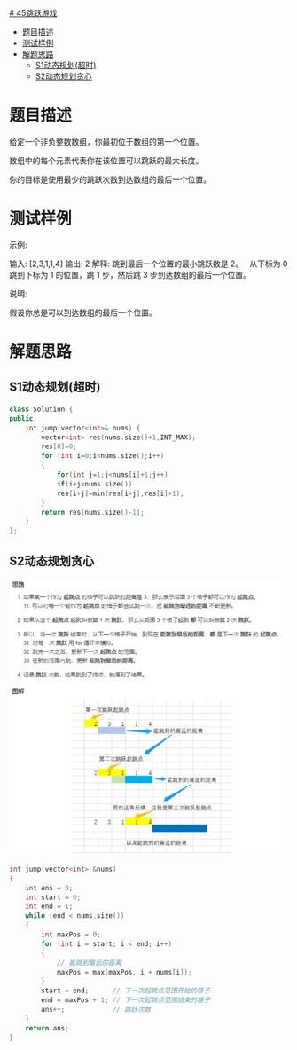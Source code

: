 [# 45跳跃游戏](https://leetcode-cn.com/problems/jump-game-ii/)

<!-- @import "[TOC]" {cmd="toc" depthFrom=1 depthTo=6 orderedList=false} -->

<!-- code_chunk_output -->

- [题目描述](#题目描述)
- [测试样例](#测试样例)
- [解题思路](#解题思路)
  - [S1动态规划(超时)](#s1动态规划超时)
  - [S2动态规划贪心](#s2动态规划贪心)

<!-- /code_chunk_output -->

# 题目描述
给定一个非负整数数组，你最初位于数组的第一个位置。

数组中的每个元素代表你在该位置可以跳跃的最大长度。

你的目标是使用最少的跳跃次数到达数组的最后一个位置。

# 测试样例
示例:

输入: [2,3,1,1,4]
输出: 2
解释: 跳到最后一个位置的最小跳跃数是 2。
     从下标为 0 跳到下标为 1 的位置，跳 1 步，然后跳 3 步到达数组的最后一个位置。

说明:

假设你总是可以到达数组的最后一个位置。

# 解题思路
## S1动态规划(超时)
```c++
class Solution {
public:
    int jump(vector<int>& nums) {
        vector<int> res(nums.size()+1,INT_MAX);
        res[0]=0;
        for (int i=0;i<nums.size();i++)
        {   
            for(int j=1;j<nums[i]+1;j++)
            if(i+j<nums.size())
            res[i+j]=min(res[i+j],res[i]+1);
        }
        return res[nums.size()-1];
    }
};
```

## S2动态规划贪心
![动态规划贪心](./utils/45跳跃游戏.png)
```C++
int jump(vector<int> &nums)
{
    int ans = 0;
    int start = 0;
    int end = 1;
    while (end < nums.size())
    {
        int maxPos = 0;
        for (int i = start; i < end; i++)
        {
            // 能跳到最远的距离
            maxPos = max(maxPos, i + nums[i]);
        }
        start = end;      // 下一次起跳点范围开始的格子
        end = maxPos + 1; // 下一次起跳点范围结束的格子
        ans++;            // 跳跃次数
    }
    return ans;
}
```